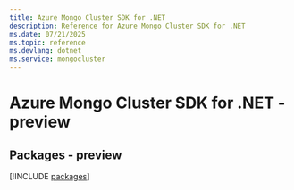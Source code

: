 ```yaml
---
title: Azure Mongo Cluster SDK for .NET
description: Reference for Azure Mongo Cluster SDK for .NET
ms.date: 07/21/2025
ms.topic: reference
ms.devlang: dotnet
ms.service: mongocluster
---
```

# Azure Mongo Cluster SDK for .NET - preview
## Packages - preview
[!INCLUDE [packages](mongo-cluster-index.md)]